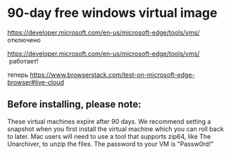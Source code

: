 # 90-day free windows virtual image

https://developer.microsoft.com/en-us/microsoft-edge/tools/vms/ отключено

https://developer.microsoft.com/en-us/microsoft-edge/tools/vms/  работает!

теперь https://www.browserstack.com/test-on-microsoft-edge-browser#live-cloud

## Before installing, please note:
These virtual machines expire after 90 days. We recommend setting a snapshot when you first install the virtual machine which you can roll back to later. Mac users will need to use a tool that supports zip64, like The Unarchiver, to unzip the files.
The password to your VM is "Passw0rd!"
